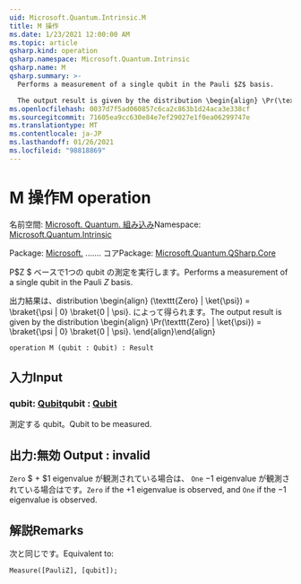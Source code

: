 ```yaml
---
uid: Microsoft.Quantum.Intrinsic.M
title: M 操作
ms.date: 1/23/2021 12:00:00 AM
ms.topic: article
qsharp.kind: operation
qsharp.namespace: Microsoft.Quantum.Intrinsic
qsharp.name: M
qsharp.summary: >-
  Performs a measurement of a single qubit in the Pauli $Z$ basis.

  The output result is given by the distribution \begin{align} \Pr(\texttt{Zero} | \ket{\psi}) = \braket{\psi | 0} \braket{0 | \psi}. \end{align}
ms.openlocfilehash: 0037d7f5ad060857c6ca2c863b1d24aca3e338cf
ms.sourcegitcommit: 71605ea9cc630e84e7ef29027e1f0ea06299747e
ms.translationtype: MT
ms.contentlocale: ja-JP
ms.lasthandoff: 01/26/2021
ms.locfileid: "98818869"
---
```

# <a name="m-operation"></a><span data-ttu-id="81c62-102">M 操作</span><span class="sxs-lookup"><span data-stu-id="81c62-102">M operation</span></span>

<span data-ttu-id="81c62-103">名前空間: [Microsoft. Quantum. 組み込み](xref:Microsoft.Quantum.Intrinsic)</span><span class="sxs-lookup"><span data-stu-id="81c62-103">Namespace: [Microsoft.Quantum.Intrinsic](xref:Microsoft.Quantum.Intrinsic)</span></span>

<span data-ttu-id="81c62-104">Package: [Microsoft.](https://nuget.org/packages/Microsoft.Quantum.QSharp.Core) ....... コア</span><span class="sxs-lookup"><span data-stu-id="81c62-104">Package: [Microsoft.Quantum.QSharp.Core](https://nuget.org/packages/Microsoft.Quantum.QSharp.Core)</span></span>


<span data-ttu-id="81c62-105">P$Z $ ベースで1つの qubit の測定を実行します。</span><span class="sxs-lookup"><span data-stu-id="81c62-105">Performs a measurement of a single qubit in the Pauli $Z$ basis.</span></span>

<span data-ttu-id="81c62-106">出力結果は、distribution \begin{align} (\texttt{Zero} | \ket{\psi}) = \braket{\psi | 0} \braket{0 | \psi}. によって得られます。</span><span class="sxs-lookup"><span data-stu-id="81c62-106">The output result is given by the distribution \begin{align} \Pr(\texttt{Zero} | \ket{\psi}) = \braket{\psi | 0} \braket{0 | \psi}.</span></span>
<span data-ttu-id="81c62-107">\end{align}</span><span class="sxs-lookup"><span data-stu-id="81c62-107">\end{align}</span></span>

```qsharp
operation M (qubit : Qubit) : Result
```


## <a name="input"></a><span data-ttu-id="81c62-108">入力</span><span class="sxs-lookup"><span data-stu-id="81c62-108">Input</span></span>

### <a name="qubit--qubit"></a><span data-ttu-id="81c62-109">qubit: [Qubit](xref:microsoft.quantum.lang-ref.qubit)</span><span class="sxs-lookup"><span data-stu-id="81c62-109">qubit : [Qubit](xref:microsoft.quantum.lang-ref.qubit)</span></span>

<span data-ttu-id="81c62-110">測定する qubit。</span><span class="sxs-lookup"><span data-stu-id="81c62-110">Qubit to be measured.</span></span>



## <a name="output--__invalidresult__"></a><span data-ttu-id="81c62-111">出力:__無効 <Result>__</span><span class="sxs-lookup"><span data-stu-id="81c62-111">Output : __invalid<Result>__</span></span>

<span data-ttu-id="81c62-112">`Zero` $ + $1 eigenvalue が観測されている場合は、 `One` $-$1 eigenvalue が観測されている場合はです。</span><span class="sxs-lookup"><span data-stu-id="81c62-112">`Zero` if the $+1$ eigenvalue is observed, and `One` if the $-1$ eigenvalue is observed.</span></span>

## <a name="remarks"></a><span data-ttu-id="81c62-113">解説</span><span class="sxs-lookup"><span data-stu-id="81c62-113">Remarks</span></span>

<span data-ttu-id="81c62-114">次と同じです。</span><span class="sxs-lookup"><span data-stu-id="81c62-114">Equivalent to:</span></span>

```qsharp
Measure([PauliZ], [qubit]);
```